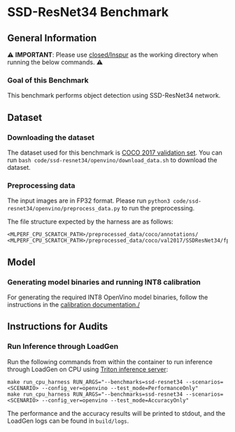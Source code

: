 # SSD-ResNet34 Benchmark

## General Information

:warning: **IMPORTANT**: Please use [closed/Inspur](closed/Inspur) as the working directory when
running the below commands. :warning:

### Goal of this Benchmark

This benchmark performs object detection using SSD-ResNet34 network.

## Dataset

### Downloading the dataset

The dataset used for this benchmark is [COCO 2017 validation set](http://images.cocodataset.org/zips/val2017.zip). You can run `bash code/ssd-resnet34/openvino/download_data.sh` to download the dataset.

### Preprocessing data

The input images are in FP32 format. Please run `python3 code/ssd-resnet34/openvino/preprocess_data.py` to run the preprocessing.

The file structure expected by the harness are as follows:

```
<MLPERF_CPU_SCRATCH_PATH>/preprocessed_data/coco/annotations/
<MLPERF_CPU_SCRATCH_PATH>/preprocessed_data/coco/val2017/SSDResNet34/fp32/
```

## Model

### Generating model binaries and running INT8 calibration

For generating the required INT8 OpenVino model binaries, follow the instructions in the [calibration documentation./](../../../calibration_triton_cpu/OpenVINO/ssd-resnet34/README.md) 

## Instructions for Audits

### Run Inference through LoadGen

Run the following commands from within the container to run inference through LoadGen on CPU using [Triton inference server](https://github.com/triton-inference-server/server):

```
make run_cpu_harness RUN_ARGS="--benchmarks=ssd-resnet34 --scenarios=<SCENARIO> --config_ver=openvino --test_mode=PerformanceOnly"
make run_cpu_harness RUN_ARGS="--benchmarks=ssd-resnet34 --scenarios=<SCENARIO> --config_ver=openvino --test_mode=AccuracyOnly"
```

The performance and the accuracy results will be printed to stdout, and the LoadGen logs can be found in `build/logs`.
